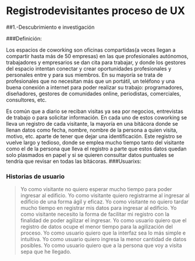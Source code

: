 # Registrodevisitantes proceso de UX

##1.-Descubrimiento e investigación

###Definición:

Los espacios de coworking son oficinas compartidas(a veces llegan a compartir hasta más de 50 empresas)   en las que profesionales autónomos, trabajadores y empresarios se dan cita para trabajar, y donde los gestores del espacio intentan conectar y crear oportunidades profesionales y personales entre y para sus miembros. En su mayoría se trata de profesionales que no necesitan más que un portátil, un teléfono y una buena conexión a internet para poder realizar su trabajo: programadores, diseñadores, gestores de comunidades online, periodistas, comerciales, consultores, etc.

Es común que a diario se reciban visitas ya sea por negocios, entrevistas de trabajo o para solicitar información. En cada uno de estos coworking se lleva un registro de cada visitante, la mayoría en una bitácora donde se llenan datos como fecha, nombre, nombre de la persona a quien visita, motivo, etc. aparte de tener que dejar una identificación.  Este  registro se vuelve largo y tedioso, donde se emplea mucho tiempo tanto del visitante como el de la persona que lleva el registro a parte que estos datos quedan solo plasmados en papel y si se quieren consultar datos puntuales se tendría que revisar en todas las bitácoras.
###Usuarixs:


### Historias de usuario

> Yo como visitante no quiero esperar mucho tiempo para poder ingresar al edificio.
> Yo como visitante quiero registrarme al ingresar al edificio de una forma ágil y eficaz.
> Yo como visitante no quiero tardar mucho tiempo en registrar mis datos para ingresar al edificio.
> Yo como visitante necesito la forma de facilitar mi registro con la finalidad de poder agilizar el ingresar.
> Yo como usuario quiero que el registro de datos ocupe el menor tiempo para la agilización del proceso.
> Yo como usuario quiero que la interfaz sea lo más simple e intuitiva. 
> Yo como usuario quiero ingresa la menor cantidad de datos posibles.
> Yo como usuario quiero que a la persona que voy a visita sepa que he llegado. 
